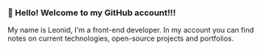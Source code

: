 ### 👋 Hello! Welcome to my GitHub account!!!

My name is Leonid, I'm a front-end developer.
In my account you can find notes on current technologies, open-source projects and portfolios.

